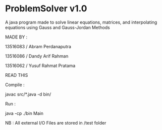 # ProblemSolver v1.0

A java program made to solve linear equations, matrices, and interpolating equations using Gauss and Gauss-Jordan Methods



MADE BY : 

13516083 / Abram Perdanaputra 


13516086 / Dandy Arif Rahman 


13516062 / Yusuf Rahmat Pratama



READ THIS 

Compile : 

  javac src/*.java -d bin/

Run :

  java -cp ./bin Main

NB : All external I/O Files are stored in /test folder
